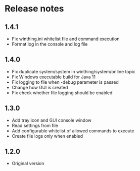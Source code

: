 # Release notes

## 1.4.1

- Fix winthing.ini whitelist file and command execution
- Format log in the console and log file

## 1.4.0

- Fix duplicate system/system in winthing/system/online topic
- Fix Windows executable build for Java 11
- Fix logging to file when -debug parameter is passed
- Change how GUI is created
- Fix check whether file logging should be enabled

## 1.3.0

- Add tray icon and GUI console window
- Read settings from file
- Add configurable whitelist of allowed commands to execute
- Create file logs only when enabled 

## 1.2.0

- Original version